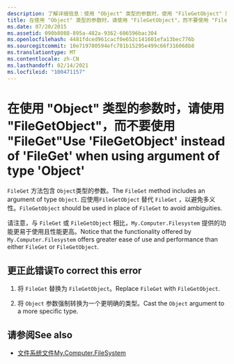 ```yaml
---
description: 了解详细信息：使用 "Object" 类型的参数时，使用 "FileGetObject" 而不是 "FileGet"
title: 在使用 "Object" 类型的参数时，请使用 "FileGetObject"，而不要使用 "FileGet"
ms.date: 07/20/2015
ms.assetid: 090b8088-895a-482a-9362-606596bac304
ms.openlocfilehash: 4481fdced961cacf0e652c141601efa13bec776b
ms.sourcegitcommit: 10e719780594efc781b15295e499c66f316068b8
ms.translationtype: MT
ms.contentlocale: zh-CN
ms.lasthandoff: 02/14/2021
ms.locfileid: "100471157"
---
```

# <a name="use-filegetobject-instead-of-fileget-when-using-argument-of-type-object"></a><span data-ttu-id="d594d-103">在使用 "Object" 类型的参数时，请使用 "FileGetObject"，而不要使用 "FileGet"</span><span class="sxs-lookup"><span data-stu-id="d594d-103">Use 'FileGetObject' instead of 'FileGet' when using argument of type 'Object'</span></span>

<span data-ttu-id="d594d-104">`FileGet` 方法包含 `Object`类型的参数。</span><span class="sxs-lookup"><span data-stu-id="d594d-104">The `FileGet` method includes an argument of type `Object`.</span></span> <span data-ttu-id="d594d-105">应使用`FileGetObject` 替代 `FileGet` ，以避免多义性。</span><span class="sxs-lookup"><span data-stu-id="d594d-105">`FileGetObject` should be used in place of `FileGet` to avoid ambiguities.</span></span>  
  
 <span data-ttu-id="d594d-106">请注意，与 `FileGet` 或 `FileGetObject` 相比，`My.Computer.Filesystem` 提供的功能更易于使用且性能更高。</span><span class="sxs-lookup"><span data-stu-id="d594d-106">Notice that the functionality offered by `My.Computer.Filesystem` offers greater ease of use and performance than either `FileGet` or `FileGetObject`.</span></span>  
  
## <a name="to-correct-this-error"></a><span data-ttu-id="d594d-107">更正此错误</span><span class="sxs-lookup"><span data-stu-id="d594d-107">To correct this error</span></span>  
  
1. <span data-ttu-id="d594d-108">将 `FileGet` 替换为 `FileGetObject`。</span><span class="sxs-lookup"><span data-stu-id="d594d-108">Replace `FileGet` with `FileGetObject`.</span></span>  
  
2. <span data-ttu-id="d594d-109">将 `Object` 参数强制转换为一个更明确的类型。</span><span class="sxs-lookup"><span data-stu-id="d594d-109">Cast the `Object` argument to a more specific type.</span></span>  
  
## <a name="see-also"></a><span data-ttu-id="d594d-110">请参阅</span><span class="sxs-lookup"><span data-stu-id="d594d-110">See also</span></span>

- [<span data-ttu-id="d594d-111">文件系统文件</span><span class="sxs-lookup"><span data-stu-id="d594d-111">My.Computer.FileSystem</span></span>](xref:Microsoft.VisualBasic.FileIO.FileSystem)
